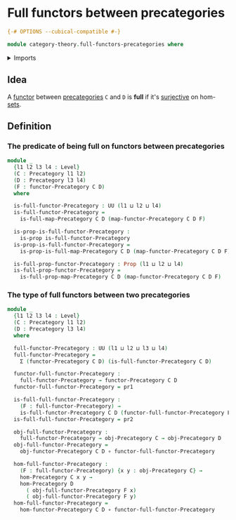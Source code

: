 # Full functors between precategories

```agda
{-# OPTIONS --cubical-compatible #-}

module category-theory.full-functors-precategories where
```

<details><summary>Imports</summary>

```agda
open import category-theory.full-maps-precategories
open import category-theory.functors-precategories
open import category-theory.precategories

open import foundation.dependent-pair-types
open import foundation.function-types
open import foundation.propositions
open import foundation.universe-levels
```

</details>

## Idea

A [functor](category-theory.functors-precategories.md) between
[precategories](category-theory.precategories.md) `C` and `D` is **full** if
it's [surjective](foundation.surjective-maps.md) on
hom-[sets](foundation-core.sets.md).

## Definition

### The predicate of being full on functors between precategories

```agda
module _
  {l1 l2 l3 l4 : Level}
  (C : Precategory l1 l2)
  (D : Precategory l3 l4)
  (F : functor-Precategory C D)
  where

  is-full-functor-Precategory : UU (l1 ⊔ l2 ⊔ l4)
  is-full-functor-Precategory =
    is-full-map-Precategory C D (map-functor-Precategory C D F)

  is-prop-is-full-functor-Precategory :
    is-prop is-full-functor-Precategory
  is-prop-is-full-functor-Precategory =
    is-prop-is-full-map-Precategory C D (map-functor-Precategory C D F)

  is-full-prop-functor-Precategory : Prop (l1 ⊔ l2 ⊔ l4)
  is-full-prop-functor-Precategory =
    is-full-prop-map-Precategory C D (map-functor-Precategory C D F)
```

### The type of full functors between two precategories

```agda
module _
  {l1 l2 l3 l4 : Level}
  (C : Precategory l1 l2)
  (D : Precategory l3 l4)
  where

  full-functor-Precategory : UU (l1 ⊔ l2 ⊔ l3 ⊔ l4)
  full-functor-Precategory =
    Σ (functor-Precategory C D) (is-full-functor-Precategory C D)

  functor-full-functor-Precategory :
    full-functor-Precategory → functor-Precategory C D
  functor-full-functor-Precategory = pr1

  is-full-full-functor-Precategory :
    (F : full-functor-Precategory) →
    is-full-functor-Precategory C D (functor-full-functor-Precategory F)
  is-full-full-functor-Precategory = pr2

  obj-full-functor-Precategory :
    full-functor-Precategory → obj-Precategory C → obj-Precategory D
  obj-full-functor-Precategory =
    obj-functor-Precategory C D ∘ functor-full-functor-Precategory

  hom-full-functor-Precategory :
    (F : full-functor-Precategory) {x y : obj-Precategory C} →
    hom-Precategory C x y →
    hom-Precategory D
      ( obj-full-functor-Precategory F x)
      ( obj-full-functor-Precategory F y)
  hom-full-functor-Precategory =
    hom-functor-Precategory C D ∘ functor-full-functor-Precategory
```
